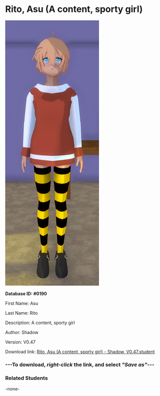 # Rito, Asu (A content, sporty girl)

<img src="../../Files/Images/Rito, Asu (A content, sporty girl).png" title="Rito, Asu (A content, sporty girl) - Shadow, V0.47">

**Database ID: #0190**

First Name: Asu

Last Name: Rito

Description: A content, sporty girl

Author: Shadow

Version: V0.47

Download link: <a href="https://raw.githubusercontent.com/Arbiter1223/Daigaku-Gurashi-Custom-Students/master/Files/Student%20Files/Rito%2C%20Asu%20(A%20content%2C%20sporty%20girl)%20-%20Shadow%2C%20V0.47.student">Rito, Asu (A content, sporty girl) - Shadow, V0.47.student</a>

### ---**To download, _right-click_ the link, and select _"Save as"_**---

### Related Students

-none-
